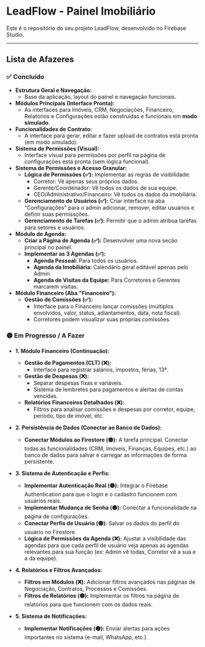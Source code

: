 # LeadFlow - Painel Imobiliário

Este é o repositório do seu projeto LeadFlow, desenvolvido no Firebase Studio.

---

## Lista de Afazeres

### ✅ Concluído
- **Estrutura Geral e Navegação:**
  - Base da aplicação, layout do painel e navegação funcionais.
- **Módulos Principais (Interface Pronta):**
  - As interfaces para Imóveis, CRM, Negociações, Financeiro, Relatórios e Configurações estão construídas e funcionais em **modo simulado**.
- **Funcionalidades de Contrato:**
  - A interface para gerar, editar e fazer upload de contratos está pronta (em modo simulado).
- **Sistema de Permissões (Visual):**
  - Interface visual para permissões por perfil na página de configurações está pronta (sem lógica funcional).
- **Sistema de Permissões e Acesso Granular:**
    -   **Lógica de Permissões (✅):** Implementar as regras de visibilidade:
        -   Corretor: Vê apenas seus próprios dados.
        -   Gerente/Coordenador: Vê todos os dados de sua equipe.
        -   CEO/Administrativo/Financeiro: Vê todos os dados da imobiliária.
    -   **Gerenciamento de Usuários (✅):** Criar interface na aba "Configurações" para o admin adicionar, remover, editar usuários e definir suas permissções.
    -   **Gerenciamento de Tarefas (✅):** Permitir que o admin atribua tarefas para setores e usuários.
- **Módulo de Agenda:**
    -   **Criar a Página de Agenda (✅):** Desenvolver uma nova seção principal no painel.
    -   **Implementar as 3 Agendas (✅):**
        -   **Agenda Pessoal:** Para todos os usuários.
        -   **Agenda da Imobiliária:** Calendário geral editável apenas pelo Admin.
        -   **Agenda de Visitas da Equipe:** Para Corretores e Gerentes marcarem visitas.
- **Módulo Financeiro (Aba "Financeiro"):**
    -   **Gestão de Comissões (✅):**
        -   Interface para o Financeiro lançar comissões (múltiplos envolvidos, valor, status, adiantamentos, data, nota fiscal).
        -   Corretores podem visualizar suas próprias comissões.

### 🟡 Em Progresso / A Fazer

- **1. Módulo Financeiro (Continuação):**
    -   **Gestão de Pagamentos (CLT) (❌):**
        -   Interface para registrar salários, impostos, férias, 13º.
    -   **Gestão de Despesas (❌):**
        -   Separar despesas fixas e variáveis.
        -   Sistema de lembretes para pagamentos e alertas de contas vencidas.
    -   **Relatórios Financeiros Detalhados (❌):**
        -   Filtros para analisar comissões e despesas por corretor, equipe, período, tipo de imóvel, etc.

- **2. Persistência de Dados (Conectar ao Banco de Dados):**
    -   **Conectar Módulos ao Firestore (🟡):** A tarefa principal. Conectar todas as funcionalidades (CRM, Imóveis, Finanças, Equipes, etc.) ao banco de dados para salvar e carregar as informações de forma persistente.

- **3. Sistema de Autenticação e Perfis:**
    -   **Implementar Autenticação Real (🟡):** Integrar o Firebase Authentication para que o login e o cadastro funcionem com usuários reais.
    -   **Implementar Mudança de Senha (🟡):** Conectar a funcionalidade na página de configurações.
    -   **Conectar Perfis de Usuário (🟡):** Salvar os dados do perfil do usuário no Firestore.
    -   **Lógica de Permissões da Agenda (❌):** Ajustar a visibilidade das agendas para que cada perfil de usuário veja apenas as agendas relevantes para sua função (ex: Admin vê todas, Corretor vê a sua e a da equipe).

- **4. Relatórios e Filtros Avançados:**
    -   **Filtros em Módulos (❌):** Adicionar filtros avançados nas páginas de Negociação, Contratos, Processos e Comissões.
    -   **Filtros de Relatórios (🟡):** Implementar os filtros na página de relatórios para que funcionem com os dados reais.

- **5. Sistema de Notificações:**
    -   **Implementar Notificações (🟡):** Enviar alertas para ações importantes no sistema (e-mail, WhatsApp, etc.).

    